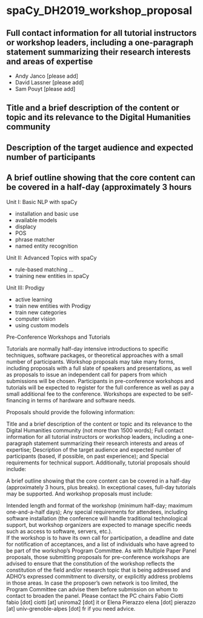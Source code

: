 # spaCy_DH2019_workshop_proposal

## Full contact information for all tutorial instructors or workshop leaders, including a one-paragraph statement summarizing their research interests and areas of expertise  
- Andy Janco 
   [please add]
- David Lassner
   [please add]
- Sam Pouyt
   [please add]

## Title and a brief description of the content or topic and its relevance to the Digital Humanities community  

## Description of the target audience and expected number of participants

## A brief outline showing that the core content can be covered in a half-day (approximately 3 hours
Unit I: Basic NLP with spaCy
   - installation and basic use
   - available models 
   - displacy
   - POS
   - phrase matcher  
   - named entity recognition 

Unit II: Advanced Topics with spaCy
   - rule-based matching
   ...
   - training new entities in spaCy

Unit III: Prodigy 
   - active learning 
   - train new entities with Prodigy
   - train new categories
   - computer vision 
   - using custom models 



Pre-Conference Workshops and Tutorials

Tutorials are normally half-day intensive introductions to specific techniques, software packages, or theoretical approaches with a small number of participants. Workshop proposals may take many forms, including proposals with a full slate of speakers and presentations, as well as proposals to issue an independent call for papers from which submissions will be chosen. Participants in pre-conference workshops and tutorials will be expected to register for the full conference as well as pay a small additional fee to the conference. Workshops are expected to be self-financing in terms of hardware and software needs.

Proposals should provide the following information:

Title and a brief description of the content or topic and its relevance to the Digital Humanities community (not more than 1500 words);
Full contact information for all tutorial instructors or workshop leaders, including a one-paragraph statement summarizing their research interests and areas of expertise;
Description of the target audience and expected number of participants (based, if possible, on past experience); and
Special requirements for technical support.
Additionally, tutorial proposals should include:

A brief outline showing that the core content can be covered in a half-day (approximately 3 hours, plus breaks). In exceptional cases, full-day tutorials may be supported.
And workshop proposals must include:

Intended length and format of the workshop (minimum half-day; maximum one-and-a-half days);
Any special requirements for attendees, including software installation (the conference will handle traditional technological support, but workshop organizers are expected to manage specific needs such as access to software, servers, etc.).  
If the workshop is to have its own call for participation, a deadline and date for notification of acceptances, and a list of individuals who have agreed to be part of the workshop’s Program Committee.
As with Multiple Paper Panel proposals, those submitting proposals for pre-conference workshops are advised to ensure that the constitution of the workshop reflects the constitution of the field and/or research topic that is being addressed and ADHO’s expressed commitment to diversity, or explicitly address problems in those areas.  In case the proposer’s own network is too limited, the Program Committee can advise them before submission on whom to contact to broaden the panel. Please contact the PC chairs Fabio Ciotti fabio [dot] ciotti [at] uniroma2 [dot] it or Elena Pierazzo elena [dot] pierazzo [at] univ-grenoble-alpes [dot] fr if you need advice.
